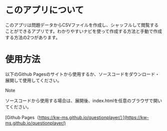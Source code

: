 # このアプリについて
このアプリは問題データからCSVファイルを作成し、シャッフルして閲覧することができるアプリです。わかりやすいナビを使って作成する方法と手動で作成する方法の2つがあります。

# 使用方法
以下のGithub Pagesのサイトから使用するか、ソースコードをダウンロード・展開して使用してください。

> [!NOTE]
> ソースコードから使用する場合は、展開後、index.htmlを任意のブラウザで開いてください。

[Github Pages（https://kw-ms.github.io/questionplayer/）](https://kw-ms.github.io/questionplayer/)
